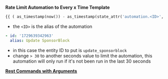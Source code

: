 **Rate Limit Automation to Every x Time Template**
```python
{{ ( as_timestamp(now()) - as_timestamp(state_attr('automation.<ID>', 'last_triggered')) |int(0) ) > 30 }}
```
- the `<ID>` is the alias of the automation
```yaml
- id: '1729639342963'
  alias: Update SponsorBlock
```
- in this case the entity ID to put is `update_sponsorblock`
- change `> 30` to another seconds value to limit the automation, this automation will only run if it's not been run in the last 30 seconds

[**Rest Commands with Arguments**](rest-api-webhook.md#^63dce3)

